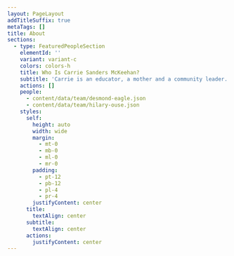 ```yaml
---
layout: PageLayout
addTitleSuffix: true
metaTags: []
title: About
sections:
  - type: FeaturedPeopleSection
    elementId: ''
    variant: variant-c
    colors: colors-h
    title: Who Is Carrie Sanders McKeehan?
    subtitle: 'Carrie is an educator, a mother and a community leader.'
    actions: []
    people:
      - content/data/team/desmond-eagle.json
      - content/data/team/hilary-ouse.json
    styles:
      self:
        height: auto
        width: wide
        margin:
          - mt-0
          - mb-0
          - ml-0
          - mr-0
        padding:
          - pt-12
          - pb-12
          - pl-4
          - pr-4
        justifyContent: center
      title:
        textAlign: center
      subtitle:
        textAlign: center
      actions:
        justifyContent: center
---
```

